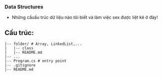 ### Data Structures
- Những cấuấu trúc dữ liệu nào tôi biết và làm việc sex được liệt kê ở đây!

## Cấu trúc:
```**Data_Structure/**
|-- folder/ # Array, LinkedList,...
|   |-- class
|   |-- README.md 
|-- ...
|-- Program.cs # entry point
|-- .gitignore
|-- README.md
```